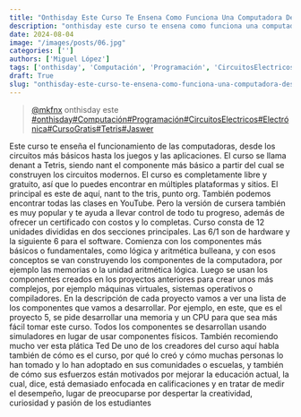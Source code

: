 ```yaml
---
title: "Onthisday Este Curso Te Ensena Como Funciona Una Computadora Desde"
description: "onthisday este curso te ensena como funciona una computadora desde"
date: 2024-08-04
image: "/images/posts/06.jpg"
categories: ['']
authors: ['Miguel López']
tags: ['onthisday', 'Computación', 'Programación', 'CircuitosElectricos', 'Electrónica', 'CursoGratis', 'Tetris', 'Jaswer']
draft: True
slug: "onthisday-este-curso-te-ensena-como-funciona-una-computadora-desde"
---
```


<blockquote class="tiktok-embed" cite="{https://www.tiktok.com/@mkfnx/video/7330391134608444678}" data-video-id="7330391134608444678" style="max-width: 605px;min-width: 325px;" > <section> <a target="_blank" title="@mkfnx" href="https://www.tiktok.com/@mkfnx?refer=embed">@mkfnx</a> onthisday este  </section> <a title="onthisday" target="_blank" href="https://www.tiktok.com/tag/onthisday?refer=embed">#onthisday</a><a title="Computación" target="_blank" href="https://www.tiktok.com/tag/Computación?refer=embed">#Computación</a><a title="Programación" target="_blank" href="https://www.tiktok.com/tag/Programación?refer=embed">#Programación</a><a title="CircuitosElectricos" target="_blank" href="https://www.tiktok.com/tag/CircuitosElectricos?refer=embed">#CircuitosElectricos</a><a title="Electrónica" target="_blank" href="https://www.tiktok.com/tag/Electrónica?refer=embed">#Electrónica</a><a title="CursoGratis" target="_blank" href="https://www.tiktok.com/tag/CursoGratis?refer=embed">#CursoGratis</a><a title="Tetris" target="_blank" href="https://www.tiktok.com/tag/Tetris?refer=embed">#Tetris</a><a title="Jaswer" target="_blank" href="https://www.tiktok.com/tag/Jaswer?refer=embed">#Jaswer</a> </blockquote> <script async src="https://www.tiktok.com/embed.js"></script>

Este curso te enseña el funcionamiento de las computadoras, desde los circuitos más básicos hasta los juegos y las aplicaciones. El curso se llama denant a Tetris, siendo nant el componente más básico a partir del cual se construyen los circuitos modernos. El curso es completamente libre y gratuito, así que lo puedes encontrar en múltiples plataformas y sitios. El principal es este de aquí, nant to the tris, punto org. También podemos encontrar todas las clases en YouTube. Pero la versión de cursera también es muy popular y te ayuda a llevar control de todo tu progreso, además de ofrecer un certificado con costos y lo completas. Curso consta de 12 unidades divididas en dos secciones principales. Las 6/1 son de hardware y la siguiente 6 para el software. Comienza con los componentes más básicos o fundamentales, como lógica y aritmética bulleana, y con esos conceptos se van construyendo los componentes de la computadora, por ejemplo las memorias o la unidad aritmética lógica. Luego se usan los componentes creados en los proyectos anteriores para crear unos más complejos, por ejemplo máquinas virtuales, sistemas operativos o compiladores. En la descripción de cada proyecto vamos a ver una lista de los componentes que vamos a desarrollar. Por ejemplo, en este, que es el proyecto 5, se pide desarrollar una memoria y un CPU para que sea más fácil tomar este curso. Todos los componentes se desarrollan usando simuladores en lugar de usar componentes físicos. También recomiendo mucho ver esta plática Ted De uno de los creadores del curso aquí habla también de cómo es el curso, por qué lo creó y cómo muchas personas lo han tomado y lo han adoptado en sus comunidades o escuelas, y también de cómo sus esfuerzos están motivados por mejorar la educación actual, la cual, dice, está demasiado enfocada en calificaciones y en tratar de medir el desempeño, lugar de preocuparse por despertar la creatividad, curiosidad y pasión de los estudiantes 
